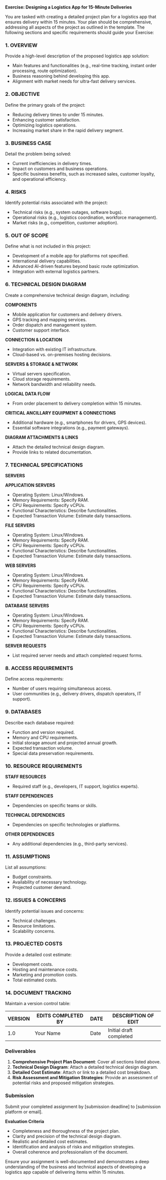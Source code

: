 **Exercise: Designing a Logistics App for 15-Minute Deliveries**

You are tasked with creating a detailed project plan for a logistics app that ensures delivery within 15 minutes. Your plan should be comprehensive, addressing all aspects of the project as outlined in the template. The following sections and specific requirements should guide your Exercise:

### **1. OVERVIEW**

Provide a high-level description of the proposed logistics app solution:
- Main features and functionalities (e.g., real-time tracking, instant order processing, route optimization).
- Business reasoning behind developing this app.
- Alignment with market needs for ultra-fast delivery services.

### **2. OBJECTIVE**

Define the primary goals of the project:
- Reducing delivery times to under 15 minutes.
- Enhancing customer satisfaction.
- Optimizing logistics operations.
- Increasing market share in the rapid delivery segment.

### **3. BUSINESS CASE**

Detail the problem being solved:
- Current inefficiencies in delivery times.
- Impact on customers and business operations.
- Specific business benefits, such as increased sales, customer loyalty, and operational efficiency.

### **4. RISKS**

Identify potential risks associated with the project:
- Technical risks (e.g., system outages, software bugs).
- Operational risks (e.g., logistics coordination, workforce management).
- Market risks (e.g., competition, customer adoption).

### **5. OUT OF SCOPE**

Define what is not included in this project:
- Development of a mobile app for platforms not specified.
- International delivery capabilities.
- Advanced AI-driven features beyond basic route optimization.
- Integration with external logistics partners.

### **6. TECHNICAL DESIGN DIAGRAM**

Create a comprehensive technical design diagram, including:

**COMPONENTS**
- Mobile application for customers and delivery drivers.
- GPS tracking and mapping services.
- Order dispatch and management system.
- Customer support interface.

**CONNECTION & LOCATION**
- Integration with existing IT infrastructure.
- Cloud-based vs. on-premises hosting decisions.

**SERVERS & STORAGE & NETWORK**
- Virtual servers specification.
- Cloud storage requirements.
- Network bandwidth and reliability needs.

**LOGICAL DATA FLOW**
- From order placement to delivery completion within 15 minutes.

**CRITICAL ANCILLARY EQUIPMENT & CONNECTIONS**
- Additional hardware (e.g., smartphones for drivers, GPS devices).
- Essential software integrations (e.g., payment gateways).

**DIAGRAM ATTACHMENTS & LINKS**
- Attach the detailed technical design diagram.
- Provide links to related documentation.

### **7. TECHNICAL SPECIFICATIONS**

**SERVERS**

**APPLICATION SERVERS**
- Operating System: Linux/Windows.
- Memory Requirements: Specify RAM.
- CPU Requirements: Specify vCPUs.
- Functional Characteristics: Describe functionalities.
- Expected Transaction Volume: Estimate daily transactions.

**FILE SERVERS**
- Operating System: Linux/Windows.
- Memory Requirements: Specify RAM.
- CPU Requirements: Specify vCPUs.
- Functional Characteristics: Describe functionalities.
- Expected Transaction Volume: Estimate daily transactions.

**WEB SERVERS**
- Operating System: Linux/Windows.
- Memory Requirements: Specify RAM.
- CPU Requirements: Specify vCPUs.
- Functional Characteristics: Describe functionalities.
- Expected Transaction Volume: Estimate daily transactions.

**DATABASE SERVERS**
- Operating System: Linux/Windows.
- Memory Requirements: Specify RAM.
- CPU Requirements: Specify vCPUs.
- Functional Characteristics: Describe functionalities.
- Expected Transaction Volume: Estimate daily transactions.

**SERVER REQUESTS**
- List required server needs and attach completed request forms.

### **8. ACCESS REQUIREMENTS**

Define access requirements:
- Number of users requiring simultaneous access.
- User communities (e.g., delivery drivers, dispatch operators, IT support).

### **9. DATABASES**

Describe each database required:
- Function and version required.
- Memory and CPU requirements.
- Initial storage amount and projected annual growth.
- Expected transaction volume.
- Special data preservation requirements.

### **10. RESOURCE REQUIREMENTS**

**STAFF RESOURCES**
- Required staff (e.g., developers, IT support, logistics experts).

**STAFF DEPENDENCIES**
- Dependencies on specific teams or skills.

**TECHNICAL DEPENDENCIES**
- Dependencies on specific technologies or platforms.

**OTHER DEPENDENCIES**
- Any additional dependencies (e.g., third-party services).

### **11. ASSUMPTIONS**

List all assumptions:
- Budget constraints.
- Availability of necessary technology.
- Projected customer demand.

### **12. ISSUES & CONCERNS**

Identify potential issues and concerns:
- Technical challenges.
- Resource limitations.
- Scalability concerns.

### **13. PROJECTED COSTS**

Provide a detailed cost estimate:
- Development costs.
- Hosting and maintenance costs.
- Marketing and promotion costs.
- Total estimated costs.

### **14. DOCUMENT TRACKING**

Maintain a version control table:

| VERSION | EDITS COMPLETED BY | DATE       | DESCRIPTION OF EDIT       |
|---------|---------------------|------------|---------------------------|
| 1.0     | Your Name           | Date       | Initial draft completed   |

### **Deliverables**

1. **Comprehensive Project Plan Document**: Cover all sections listed above.
2. **Technical Design Diagram**: Attach a detailed technical design diagram.
3. **Detailed Cost Estimate**: Attach or link to a detailed cost breakdown.
4. **Risk Assessment and Mitigation Strategies**: Provide an assessment of potential risks and proposed mitigation strategies.

### **Submission**

Submit your completed assignment by [submission deadline] to [submission platform or email].

**Evaluation Criteria**
- Completeness and thoroughness of the project plan.
- Clarity and precision of the technical design diagram.
- Realistic and detailed cost estimates.
- Identification and analysis of risks and mitigation strategies.
- Overall coherence and professionalism of the document.

Ensure your assignment is well-documented and demonstrates a deep understanding of the business and technical aspects of developing a logistics app capable of delivering items within 15 minutes.
